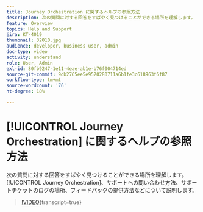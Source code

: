 ```yaml
---
title: Journey Orchestration に関するヘルプの参照方法
description: 次の質問に対する回答をすばやく見つけることができる場所を理解します。 [!UICONTROL Journey Orchestration]、サポートへの問い合わせ方法、サポートチケットのログの場所、フィードバックの提供方法などについて説明します。
feature: Overview
topics: Help and Support
jira: KT-4019
thumbnail: 32010.jpg
audience: developer, business user, admin
doc-type: video
activity: understand
role: User, Admin
exl-id: 80fb9247-1e11-4eae-ab1e-b76f004714ed
source-git-commit: 9db2765ee5e9520280711a6b1fe3c618963f6f87
workflow-type: tm+mt
source-wordcount: '76'
ht-degree: 18%

---
```


# [!UICONTROL Journey Orchestration] に関するヘルプの参照方法

次の質問に対する回答をすばやく見つけることができる場所を理解します。 [!UICONTROL Journey Orchestration]、サポートへの問い合わせ方法、サポートチケットのログの場所、フィードバックの提供方法などについて説明します。

>[!VIDEO](https://video.tv.adobe.com/v/32010?learn=on){transcript=true}
